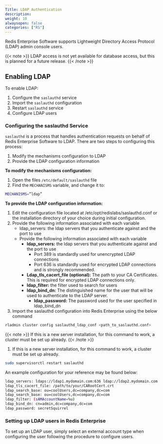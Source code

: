 ```yaml
---
Title: LDAP Authentication
description:
weight: 10
alwaysopen: false
categories: ["RS"]
---
```


Redis Enterprise Software supports Lightweight Directory Access Protocol (LDAP) admin console users.

{{< note >}}
LDAP access is not yet available for database access, but this is planned for a future release.
{{< /note >}}

## Enabling LDAP

To enable LDAP:

1. Configure the `saslauthd` service
1. Import the `saslauthd` configuration
1. Restart `saslauthd` service
1. Configure LDAP users

### Configuring the saslauthd Service

`saslauthd` is a process that handles authentication requests on behalf of Redis Enterprise Software to LDAP.  There are two steps to configuring this process:

1. Modify the mechanisms configuration to LDAP
1. Provide the LDAP configuration information

**To modify the mechanisms configuration:**

1. Open the files `/etc/default/saslauthd` file
2. Find the `MECHANISMS` variable, and change it to:

```sh
MECHANISMS=”ldap”
```

**To provide the LDAP configuration information:**

1. Edit the configuration file located at /etc/opt/redislabs/saslauthd.conf or the installation directory of your choice during initial configuration.
1. Provide the following information associated with each variable
	- ldap_servers: the ldap servers that you authenticate against and the port to use
	- Provide the following information associated with each variable
		- **ldap_servers:** the ldap servers that you authenticate against and the port to use
			- Port 389 is standardly used for unencrypted LDAP connections
			- Port 636 is standardly used for encrypted LDAP connections and is strongly recommended.
		- **Ldap_tls_cacert_file (optional):** The path to your CA Certificates. This is required for encrypted LDAP connections only.
		- **ldap_filter:** the filter used to search for users
		- **ldap_bind_dn:** The distinguished name for the user that will be used to authenticate to the LDAP server.
    		- **ldap_password:** The password used for the user specified in ldap_bind_dn
1. Import the saslauthd configuration into Redis Enterprise using the below command
```sh
rladmin cluster config saslauthd_ldap_conf <path_to_saslauthd.conf>
```
{{< note >}}
If this is a new server installation, for this command to work, a cluster must be set up already.
{{< /note >}}
1. If this is a new server installation, for this command to work, a cluster must be set up already.
```sh
sudo supervisorctl restart saslauthd
```

An example configuration for your reference may be found below:

```sh
ldap_servers: ldaps://ldap1.mydomain.com:636 ldap://ldap2.mydomain.com:636
ldap_tls_cacert_file: /path/to/your/CARootCert.crt
ldap_search_base: ou=coolUsers,dc=company,dc=com
ldap_search_base: ou=coolUsers,dc=company,dc=com
ldap_filter: (sAMAccountName=%u)
ldap_bind_dn: cn=admin,dc=company,dc=com
ldap_password: secretSquirrel

```
### Setting up LDAP users in Redis Enterprise

To set up an LDAP user, simply select an external account type when configuring the user following the procedure to configure users.
